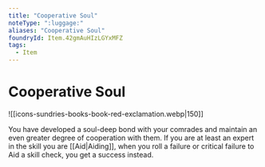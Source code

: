 ```yaml
---
title: "Cooperative Soul"
noteType: ":luggage:"
aliases: "Cooperative Soul"
foundryId: Item.42gmAuHIzLGYxMFZ
tags:
  - Item
---
```


# Cooperative Soul
![[icons-sundries-books-book-red-exclamation.webp|150]]

You have developed a soul-deep bond with your comrades and maintain an even greater degree of cooperation with them. If you are at least an expert in the skill you are [[Aid|Aiding]], when you roll a failure or critical failure to Aid a skill check, you get a success instead.
